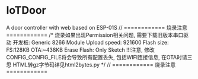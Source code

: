 # IoTDoor
A door controller with web based on ESP-01S
// ============ 烧录注意 ============
/*
烧录如果出现Permission相关问题, 需要下载旧版本串口驱动
开发板: Generic 8266 Module
Upload speed: 921600
Flash size: FS:128KB OTA:~438KB
Erase Flash: Only Sketch
!!!注意, 修改CONFIG_CONFIG_FILE将会导致所有配置丢失, 包括WIFI连接信息, 在OTA时请三思
HTML转gz字节码详见html2bytes.py
*/
// ============ 烧录注意 ============
